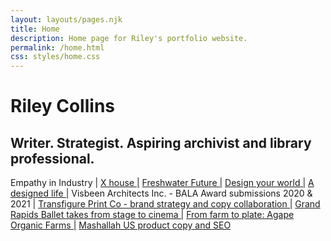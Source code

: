 ```yaml
---
layout: layouts/pages.njk
title: Home
description: Home page for Riley's portfolio website.
permalink: /home.html
css: styles/home.css
---
```


<body>
    <h1 class="home-h1">Riley Collins</h1>
    <h2 class="home-h2">Writer. Strategist. Aspiring archivist and library professional.</h2>
    <p class="work"
        <a href="https://greatlakesbydesign.com/2021/05/19/empathy-in-industry/">Empathy in Industry |</a> 
        <a href="https://greatlakesbydesign.com/2021/09/02/x-house/">X house |</a>
        <a href="https://greatlakesbydesign.com/2021/09/27/freshwater-future/">Freshwater Future |</a>
        <a href="https://greatlakesbydesign.com/2021/08/18/design-your-world/">Design your world |</a>
        <a href="https://greatlakesbydesign.com/2021/03/09/a-designed-life/">A designed life |</a>
        Visbeen Architects Inc. - BALA Award submissions 2020 & 2021 |
        <a href="https://transfigureprintco.com/">Transfigure Print Co - brand strategy and copy collaboration |</a>
        <a href="https://solacemaggr.com/2021/04/27/grand-rapids-ballet-takes-from-stage-to-cinema/">Grand Rapids Ballet takes from stage to cinema |</a>
        <a href="https://solacemaggr.com/2021/03/26/from-farm-to-plate-agape-organic-farms/">From farm to plate: Agape Organic Farms |</a>
        <a href="https://www.mashallah.us/">Mashallah US product copy and SEO</a>
    </p>
</body>